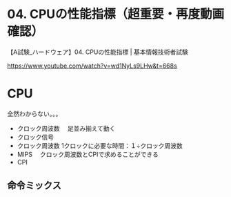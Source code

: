 # 04. CPUの性能指標（超重要・再度動画確認）
【A試験_ハードウェア】04. CPUの性能指標 | 基本情報技術者試験

https://www.youtube.com/watch?v=wd1NyLs9LHw&t=668s
# CPU
全然わからない。。。
* クロック周波数
　足並み揃えて動く
* クロック信号
* クロック周波数
   1クロックに必要な時間：１÷クロック周波数
* MIPS
 　クロック周波数とCPIで求めることができる
* CPI

## 命令ミックス